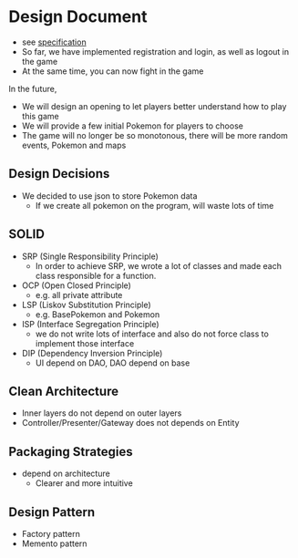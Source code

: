 # Design Document

- see [specification](https://github.com/CSC207-UofT/course-project-jerry-text-adventure/blob/main/phase1/specification.md)
- So far, we have implemented registration and login, as well as logout in the game
- At the same time, you can now fight in the game

In the future,

- We will design an opening to let players better understand how to play this game
- We will provide a few initial Pokemon for players to choose
- The game will no longer be so monotonous, there will be more random events, Pokemon and maps

## Design Decisions

- We decided to use json to store Pokemon data
    - If we create all pokemon on the program, will waste lots of time

## SOLID
- SRP (Single Responsibility Principle)
    - In order to achieve SRP, we wrote a lot of classes and made each class responsible for a function.
- OCP (Open Closed Principle)
    - e.g. all private attribute
- LSP (Liskov Substitution Principle)
    - e.g. BasePokemon and Pokemon
- ISP (Interface Segregation Principle)
    - we do not write lots of interface and also do not force class to implement those interface
- DIP (Dependency Inversion Principle)
    - UI depend on DAO, DAO depend on base

## Clean Architecture

- Inner layers do not depend on outer layers
- Controller/Presenter/Gateway does not depends on Entity

## Packaging Strategies

- depend on architecture
    - Clearer and more intuitive

## Design Pattern

- Factory pattern
- Memento pattern
